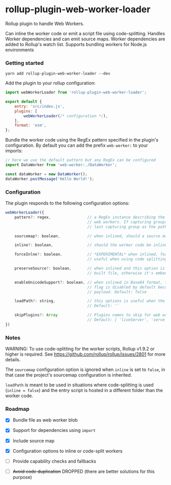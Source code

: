 # rollup-plugin-web-worker-loader

Rollup plugin to handle Web Workers.

Can inline the worker code or emit a script file using code-splitting.
Handles Worker dependencies and can emit source maps.
Worker dependencies are added to Rollup's watch list.
Supports bundling workers for Node.js environments

### Getting started

```
yarn add rollup-plugin-web-worker-loader --dev
```

Add the plugin to your rollup configuration:

```javascript
import webWorkerLoader from 'rollup-plugin-web-worker-loader';

export default {
    entry: 'src/index.js',
    plugins: [
        webWorkerLoader(/* configuration */),
    ],
    format: 'esm',
};
```

Bundle the worker code using the RegEx pattern specified in the plugin's configuration.
By default you can add the prefix `web-worker:` to your imports:

```javascript
// here we use the default pattern but any RegEx can be configured
import DataWorker from 'web-worker:./DataWorker';

const dataWorker = new DataWorker();
dataWorker.postMessage('Hello World!');
```

### Configuration
The plugin responds to the following configuration options:
```javascript
webWorkerLoader({
    pattern?: regex,                // a RegEx instance describing the pattern that matches the files to import as
                                    // web workers. If capturing groups are present, the plugin uses the contents of the
                                    // last capturing group as the path to the worker script. Default: /web-worker:(.+)/

    sourcemap?: boolean,            // when inlined, should a source map be included in the final output. Default: false

    inline?: boolean,               // should the worker code be inlined (Base64). Default: true

    forceInlne?: boolean,           // *EXPERIMENTAL* when inlined, forces the code to be included every time it is imported
                                    // useful when using code splitting: Default: false

    preserveSource?: boolean,       // when inlined and this option is enabled, the full source code is included in the
                                    // built file, otherwise it's embedded as a base64 string. Default: false

    enableUnicodeSupport?: boolean, // when inlined in Base64 format, this options enables unicode support (UTF16) this
                                    // flag is disabled by default because supporting UTF16 doubles the size of the final
                                    // payload. Default: false

    loadPath?: string,              // this options is useful when the worker scripts need to be loaded from another folder.
                                    // Default: ''

    skipPlugins?: Array             // Plugins names to skip for web worker build
                                    // Default: [ 'liveServer', 'serve', 'livereload' ]
})
```

### Notes
WARNING: To use code-splitting for the worker scripts, Rollup v1.9.2 or higher is required. See https://github.com/rollup/rollup/issues/2801 for more details.

The `sourcemap` configuration option is ignored when `inline` is set to `false`, in that case the project's sourcemap configuration is inherited.

`loadPath` is meant to be used in situations where code-splitting is used (`inline = false`) and the entry script is hosted in a different folder than the worker code.


### Roadmap
- [x] Bundle file as web worker blob
- [x] Support for dependencies using `import`
- [x] Include source map
- [x] Configuration options to inline or code-split workers
- [ ] Provide capability checks and fallbacks
- [ ] ~~Avoid code duplication~~ DROPPED (there are better solutions for this purpose)


